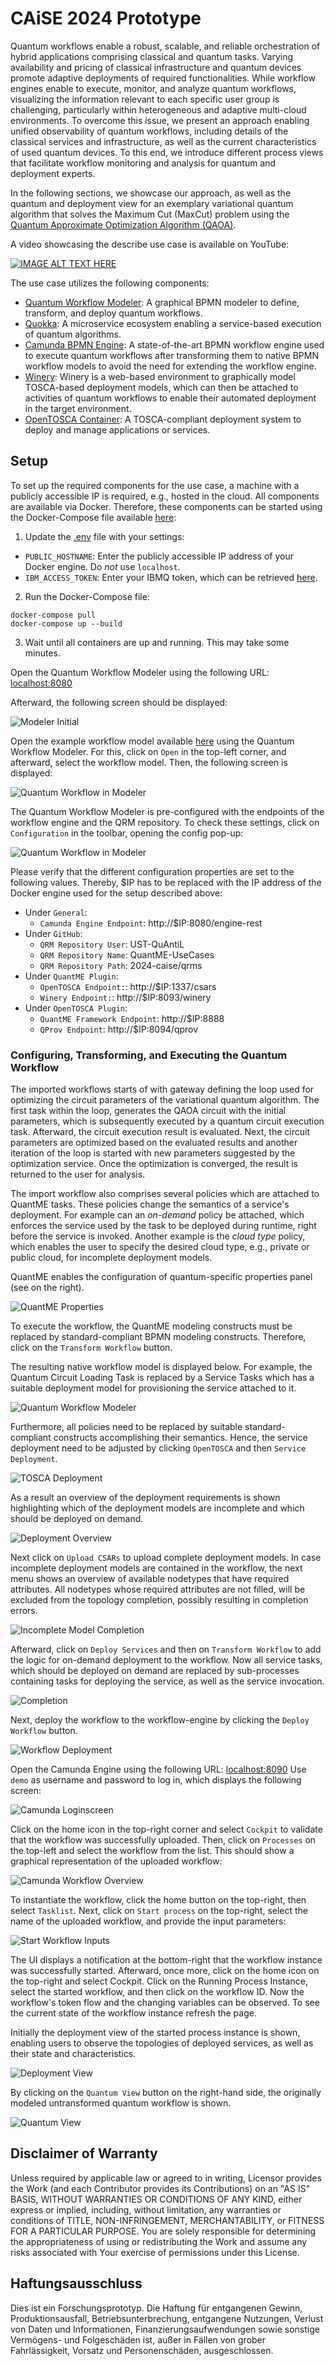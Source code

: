 # CAiSE 2024 Prototype

Quantum workflows enable a robust, scalable, and reliable orchestration of hybrid applications comprising classical and quantum tasks.
Varying availability and pricing of classical infrastructure and quantum devices promote adaptive deployments of required functionalities.
While workflow engines enable to execute, monitor, and analyze quantum workflows, visualizing the information relevant to each specific user group is challenging, particularly within heterogeneous and adaptive multi-cloud environments.
To overcome this issue, we present an approach enabling unified observability of quantum workflows, including details of the classical services and infrastructure, as well as the current characteristics of used quantum devices.
To this end, we introduce different process views that facilitate workflow monitoring and analysis for quantum and deployment experts.

In the following sections, we showcase our approach, as well as the quantum and deployment view for an exemplary variational quantum algorithm that solves the Maximum Cut (MaxCut) problem using the [Quantum Approximate Optimization Algorithm (QAOA)](https://arxiv.org/pdf/1411.4028.pdf).

A video showcasing the describe use case is available on YouTube:

[![IMAGE ALT TEXT HERE](https://img.youtube.com/vi/XpChXXgAr_0/0.jpg)](https://www.youtube.com/watch?v=XpChXXgAr_0)

The use case utilizes the following components:

* [Quantum Workflow Modeler](https://github.com/PlanQK/workflow-modeler): A graphical BPMN modeler to define, transform, and deploy quantum workflows.
* [Quokka](https://github.com/UST-QuAntiL/Quokka): A microservice ecosystem enabling a service-based execution of quantum algorithms.
* [Camunda BPMN Engine](https://camunda.com/products/camunda-platform/bpmn-engine/): A state-of-the-art BPMN workflow engine used to execute quantum workflows after transforming them to native BPMN workflow models to avoid the need for extending the workflow engine.
* [Winery](https://github.com/OpenTOSCA/winery): Winery is a web-based environment to graphically model TOSCA-based deployment models, which can then be attached to activities of quantum workflows to enable their automated deployment in the target environment.
* [OpenTOSCA Container](https://github.com/OpenTOSCA/container): A TOSCA-compliant deployment system to deploy and manage applications or services.


## Setup

To set up the required components for the use case, a machine with a publicly accessible IP is required, e.g., hosted in the cloud.
All components are available via Docker.
Therefore, these components can be started using the Docker-Compose file available [here](./docker):

1. Update the [.env](./docker/.env) file with your settings:
  * ``PUBLIC_HOSTNAME``: Enter the publicly accessible IP address of your Docker engine. Do *not* use ``localhost``.
  * ``IBM_ACCESS_TOKEN``: Enter your IBMQ token, which can be retrieved [here](https://quantum-computing.ibm.com/).

2. Run the Docker-Compose file:
```
docker-compose pull
docker-compose up --build
```

3. Wait until all containers are up and running. This may take some minutes.

Open the Quantum Workflow Modeler using the following URL: [localhost:8080](http://localhost:8080)

Afterward, the following screen should be displayed:

![Modeler Initial](documentation/modeler-initial.png)

Open the example workflow model available [here](./workflow/caise_workflow.bpmn) using the Quantum Workflow Modeler.
For this, click on ``Open`` in the top-left corner, and afterward, select the workflow model.
Then, the following screen is displayed:

![Quantum Workflow in Modeler](documentation/modeler-workflow-loaded.png)

The Quantum Workflow Modeler is pre-configured with the endpoints of the workflow engine and the QRM repository.
To check these settings, click on ``Configuration`` in the toolbar, opening the config pop-up:

![Quantum Workflow in Modeler](documentation/modeler-configuration.png)

Please verify that the different configuration properties are set to the following values.
Thereby, $IP has to be replaced with the IP address of the Docker engine used for the setup described above:

* Under ``General``:
    * ``Camunda Engine Endpoint``: http://$IP:8080/engine-rest
* Under ``GitHub``:
    * ``QRM Repository User``: UST-QuAntiL
    * ``QRM Repository Name``: QuantME-UseCases
    * ``QRM Repository Path``: 2024-caise/qrms
* Under ``QuantME Plugin``:
    * ``OpenTOSCA Endpoint:``: http://$IP:1337/csars
    * ``Winery Endpoint:``: http://$IP:8093/winery
* Under ``OpenTOSCA Plugin``:
    * ``QuantME Framework Endpoint``: http://$IP:8888
    * ``QProv Endpoint``: http://$IP:8094/qprov

### Configuring, Transforming, and Executing the Quantum Workflow

The imported workflows starts of with gateway defining the loop used for optimizing the circuit parameters of the variational quantum algorithm.
The first task within the loop, generates the QAOA circuit with the initial parameters, which is subsequently executed by a quantum circuit execution task.
Afterward, the circuit execution result is evaluated.
Next, the circuit parameters are optimized based on the evaluated results and another iteration of the loop is started with new parameters suggested by the optimization service.
Once the optimization is converged, the result is returned to the user for analysis.

The import workflow also comprises several policies which are attached to QuantME tasks.
These policies change the semantics of a service's deployment.
For example can an *on-demand* policy be attached, which enforces the service used by the task to be deployed during runtime, right before the service is invoked.
Another example is the *cloud type* policy, which enables the user to specify the desired cloud type, e.g., private or public cloud, for incomplete deployment models.

QuantME enables the configuration of quantum-specific properties panel (see on the right).

![QuantME Properties](documentation/modeler-properties.png)

To execute the workflow, the QuantME modeling constructs must be replaced by standard-compliant BPMN modeling constructs.
Therefore, click on the ``Transform Workflow`` button.

The resulting native workflow model is displayed below.
For example, the Quantum Circuit Loading Task is replaced by a Service Tasks which has a suitable deployment model for provisioning the service attached to it.

![Quantum Workflow Modeler](documentation/modeler-transformation.png)

Furthermore, all policies need to be replaced by suitable standard-compliant constructs accomplishing their semantics.
Hence, the service deployment need to be adjusted by clicking ``OpenTOSCA`` and then ``Service Deployment``.

![TOSCA Deployment](documentation/deploy-workflow.png)

As a result an overview of the deployment requirements is shown highlighting which of the deployment models are incomplete and which should be deployed on demand.

![Deployment Overview](documentation/deployment-overview.png)

Next click on ``Upload CSARs`` to upload complete deployment models.
In case incomplete deployment models are contained in the workflow, the next menu shows an overview of available nodetypes that have required attributes.
All nodetypes whose required attributes are not filled, will be excluded from the topology completion, possibly resulting in completion errors.

![Incomplete Model Completion](documentation/Deploymentmodel-completion.png)

Afterward, click on ``Deploy Services`` and then on ``Transform Workflow`` to add the logic for on-demand deployment to the workflow.
Now all service tasks, which should be deployed on demand are replaced by sub-processes containing tasks for deploying the service, as well as the service invocation.

![Completion](documentation/completed-workflow.png)

Next, deploy the workflow to the workflow-engine by clicking the ``Deploy Workflow`` button.

![Workflow Deployment](documentation/deploy-workflow-to-engine.png)

Open the Camunda Engine using the following URL: [localhost:8090](http://localhost:8090)
Use ``demo`` as username and password to log in, which displays the following screen:

![Camunda Loginscreen](documentation/workflow-engine-login.png)

Click on the home icon in the top-right corner and select ``Cockpit`` to validate that the workflow was successfully uploaded.
Then, click on ``Processes`` on the top-left and select the workflow from the list.
This should show a graphical representation of the uploaded workflow:

![Camunda Workflow Overview](./documentation/camunda-wfoverview.png)

To instantiate the workflow, click the home button on the top-right, then select ``Tasklist``.
Next, click on ``Start process`` on the top-right, select the name of the uploaded workflow, and provide the input parameters:

![Start Workflow Inputs](documentation/start-workflow-inputs.png)

The UI displays a notification at the bottom-right that the workflow instance was successfully started.
Afterward, once more, click on the home icon on the top-right and select Cockpit.
Click on the Running Process Instance, select the started workflow, and then click on the workflow ID.
Now the workflow's token flow and the changing variables can be observed. To see the current state of the workflow instance refresh the page.

Initially the deployment view of the started process instance is shown, enabling users to observe the topologies of deployed services, as well as their state and characteristics.

![Deployment View](documentation/deployment-view.png)

By clicking on the ``Quantum View`` button on the right-hand side, the originally modeled untransformed quantum workflow is shown.

![Quantum View](documentation/quantum-view.png)

## Disclaimer of Warranty
Unless required by applicable law or agreed to in writing, Licensor provides the Work (and each Contributor provides its Contributions) on an "AS IS" BASIS, WITHOUT WARRANTIES OR CONDITIONS OF ANY KIND, either express or implied, including, without limitation, any warranties or conditions of TITLE, NON-INFRINGEMENT, MERCHANTABILITY, or FITNESS FOR A PARTICULAR PURPOSE. You are solely responsible for determining the appropriateness of using or redistributing the Work and assume any risks associated with Your exercise of permissions under this License.

## Haftungsausschluss
Dies ist ein Forschungsprototyp. Die Haftung für entgangenen Gewinn, Produktionsausfall, Betriebsunterbrechung, entgangene Nutzungen, Verlust von Daten und Informationen, Finanzierungsaufwendungen sowie sonstige Vermögens- und Folgeschäden ist, außer in Fällen von grober Fahrlässigkeit, Vorsatz und Personenschäden, ausgeschlossen.
